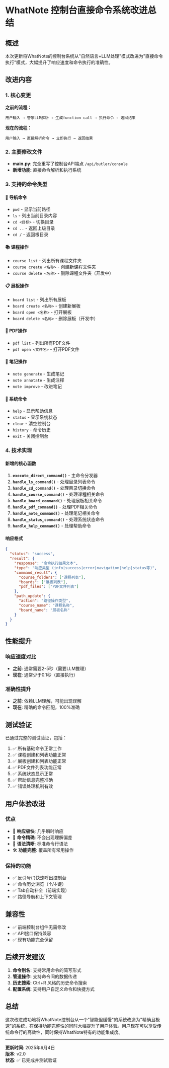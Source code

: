 # WhatNote 控制台直接命令系统改进总结

## 概述

本次更新将WhatNote的控制台系统从"自然语言+LLM处理"模式改进为"直接命令执行"模式，大幅提升了响应速度和命令执行的准确性。

## 改进内容

### 1. 核心变更

**之前的流程：**
```
用户输入 → 管家LLM解析 → 生成function call → 执行命令 → 返回结果
```

**现在的流程：**
```
用户输入 → 直接解析命令 → 立即执行 → 返回结果
```

### 2. 主要修改文件

- **main.py**: 完全重写了控制台API端点 `/api/butler/console`
- **新增功能**: 直接命令解析和执行系统

### 3. 支持的命令类型

#### 🧭 导航命令
- `pwd` - 显示当前路径
- `ls` - 列出当前目录内容  
- `cd <目标>` - 切换目录
- `cd ..` - 返回上级目录
- `cd /` - 返回根目录

#### 📚 课程操作
- `course list` - 列出所有课程文件夹
- `course create <名称>` - 创建新课程文件夹
- `course delete <名称>` - 删除课程文件夹（开发中）

#### 📋 展板操作  
- `board list` - 列出所有展板
- `board create <名称>` - 创建新展板
- `board open <名称>` - 打开展板
- `board delete <名称>` - 删除展板（开发中）

#### 📄 PDF操作
- `pdf list` - 列出所有PDF文件
- `pdf open <文件名>` - 打开PDF文件

#### 📝 笔记操作
- `note generate` - 生成笔记
- `note annotate` - 生成注释
- `note improve` - 改进笔记

#### 🔧 系统命令
- `help` - 显示帮助信息
- `status` - 显示系统状态
- `clear` - 清空控制台
- `history` - 命令历史
- `exit` - 关闭控制台

### 4. 技术实现

#### 新增的核心函数

1. **`execute_direct_command()`** - 主命令分发器
2. **`handle_ls_command()`** - 处理目录列表命令
3. **`handle_cd_command()`** - 处理目录切换命令
4. **`handle_course_command()`** - 处理课程相关命令
5. **`handle_board_command()`** - 处理展板相关命令
6. **`handle_pdf_command()`** - 处理PDF相关命令
7. **`handle_note_command()`** - 处理笔记相关命令
8. **`handle_status_command()`** - 处理系统状态命令
9. **`handle_help_command()`** - 处理帮助命令

#### 响应格式
```json
{
  "status": "success",
  "result": {
    "response": "命令执行结果文本",
    "type": "响应类型 (info|success|error|navigation|help|status等)",
    "command_result": {
      "course_folders": ["课程列表"],
      "boards": ["展板列表"], 
      "pdf_files": ["PDF文件列表"]
    },
    "path_update": {
      "action": "路径操作类型",
      "course_name": "课程名称",
      "board_name": "展板名称"
    }
  }
}
```

## 性能提升

### 响应速度对比
- **之前**: 通常需要2-5秒（需要LLM推理）
- **现在**: 通常少于0.1秒（直接执行）

### 准确性提升
- **之前**: 依赖LLM理解，可能出现误解
- **现在**: 精确的命令匹配，100%准确

## 测试验证

已通过完整的测试验证，包括：

1. ✅ 所有基础命令正常工作
2. ✅ 课程创建和列表功能正常  
3. ✅ 展板创建和列表功能正常
4. ✅ PDF文件列表功能正常
5. ✅ 系统状态显示正常
6. ✅ 帮助信息完整准确
7. ✅ 错误处理机制有效

## 用户体验改进

### 优点
- 🚀 **响应极快**: 几乎瞬时响应
- 🎯 **命令精确**: 不会出现理解偏差  
- 📖 **语法清晰**: 标准命令行语法
- 🛠️ **功能完整**: 覆盖所有常用操作

### 保持的功能
- ✅ 反引号(`)快速呼出控制台
- ✅ 命令历史浏览（↑/↓键）
- ✅ Tab自动补全（前端实现）
- ✅ 路径导航和上下文管理

## 兼容性

- ✅ 前端控制台组件无需修改
- ✅ API接口保持兼容
- ✅ 现有功能完全保留

## 后续开发建议

1. **命令别名**: 支持常用命令的简写形式
2. **管道操作**: 支持命令间的数据传递
3. **历史搜索**: Ctrl+R 风格的历史命令搜索
4. **配置系统**: 支持用户自定义命令和快捷方式

## 总结

这次改进成功地将WhatNote控制台从一个"智能但缓慢"的系统改造为"精确且极速"的系统，在保持功能完整性的同时大幅提升了用户体验。用户现在可以享受传统命令行的高效性，同时保持WhatNote特有的功能集成度。

---

**更新时间**: 2025年6月4日  
**版本**: v2.0  
**状态**: ✅ 已完成并测试验证 